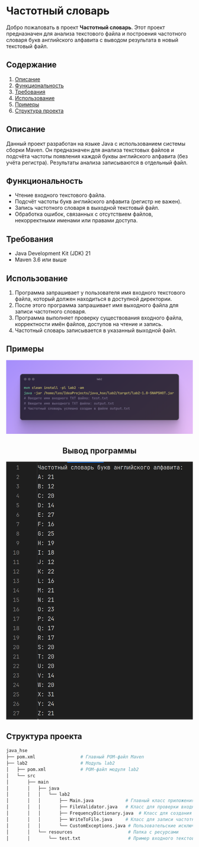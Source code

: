 # Частотный словарь

Добро пожаловать в проект **Частотный словарь**. Этот проект предназначен для анализа текстового файла и построения частотного словаря букв английского алфавита с выводом результата в новый текстовый файл.

## Содержание
1. [Описание](#описание)
2. [Функциональность](#функциональность)
3. [Требования](#требования)
4. [Использование](#использование)
5. [Примеры](#примеры)
6. [Структура проекта](#структура-проекта)

## Описание
Данный проект разработан на языке Java с использованием системы сборки Maven. Он предназначен для анализа текстовых файлов и подсчёта частоты появления каждой буквы английского алфавита (без учёта регистра). Результаты анализа записываются в отдельный файл.

## Функциональность

- Чтение входного текстового файла.
- Подсчёт частоты букв английского алфавита (регистр не важен).
- Запись частотного словаря в выходной текстовый файл.
- Обработка ошибок, связанных с отсутствием файлов, некорректными именами или правами доступа.

## Требования
- Java Development Kit (JDK) 21
- Maven 3.6 или выше

## Использование
1. Программа запрашивает у пользователя имя входного текстового файла, который должен находиться в доступной директории.
2. После этого программа запрашивает имя выходного файла для записи частотного словаря.
3. Программа выполняет проверку существования входного файла, корректности имён файлов, доступов на чтение и запись.
4. Частотный словарь записывается в указанный выходной файл.

## Примеры
![example_code](/examples/lab2_1.png)
<div align="center">

## Вывод программы

</div>

![Example_out](/examples/lab2_2.png)



## Структура проекта
```bash
java_hse
├── pom.xml                 # Главный POM-файл Maven
├── lab2                    # Модуль lab2
│   ├── pom.xml             # POM-файл модуля lab2
│   └── src
│       ├── main
│       │   ├── java
│       │   │   └── lab2
│       │   │       ├── Main.java            # Главный класс приложения
│       │   │       ├── FileValidator.java   # Класс для проверки входного и выходного файлов
│       │   │       ├── FrequencyDictionary.java  # Класс для создания частотного словаря
│       │   │       ├── WriteToFile.java     # Класс для записи частотного словаря в файл
│       │   │       └── CustomExceptions.java # Пользовательские исключения для обработки ошибок
│       │   └── resources                     # Папка с ресурсами
│       │       └── test.txt                  # Пример входного текстового файла
  
